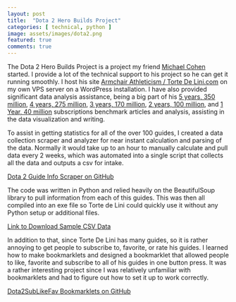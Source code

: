 ```yaml
---
layout: post
title:  "Dota 2 Hero Builds Project"
categories: [ technical, python ]
image: assets/images/dota2.png
featured: true
comments: true
---
```


The Dota 2 Hero Builds Project is a project my friend [Michael Cohen](https://twitter.com/tortedelini) started. I provide a lot of the technical support to his project so he can get it running smoothly. I host his site [Armchair Athleticism / Torte De Lini.com](http://tortedelini.com/) on my own VPS server on a WordPress installation. I have also provided significant data analysis assistance, being a big part of his [5 years, 350 million](http://tortedelini.com/2018/12/10/5-years-350-million-2018-dota-builds-project-year-review/), [4 years, 275 million](http://tortedelini.com/2018/02/10/4-years-275-million-2017-dota-builds-project-year-review/), [3 years, 170 million](http://tortedelini.com/2016/11/17/3-years-170-million-dota-builds-project-year-review/), [2 years, 100 million](http://tortedelini.com/2015/10/28/2-years-100-million-dota-builds-project-overview/), and [1 Year, 40 million](http://tortedelini.com/2014/11/17/1-year-40-million-dota-builds-project-overview/) subscriptions benchmark articles and analysis, assisting in the data visualization and writing.

To assist in getting statistics for all of the over 100 guides, I created a data collection scraper and analyzer for near instant calculation and parsing of the data. Normally it would take up to an hour to manually calculate and pull data every 2 weeks, which was automated into a single script that collects all the data and outputs a csv for intake.

[Dota 2 Guide Info Scraper on GitHub](https://github.com/LJamesHu/Dota2GuideInfoScraper)

The code was written in Python and relied heavily on the BeautifulSoup library to pull information from each of this guides. This was then all compiled into an exe file so Torte de Lini could quickly use it without any Python setup or additional files.

<object data="{{site.url}}{{site.baseurl}}/assets/files/guideData-2015-11-14-02-18-12.pdf" width="100%" height="600" type='application/pdf'/>

[Link to Download Sample CSV Data]({{site.baseurl}}/assets/files/guideData-2015-11-14-02-18-12.csv)

In addition to that, since Torte De Lini has many guides, so it is rather annoying to get people to subscribe to, favorite, or rate his guides. I learned how to make bookmarklets and designed a bookmarklet that allowed people to like, favorite and subscribe to all of his guides in one button press. It was a rather interesting project since I was relatively unfamiliar with bookmarklets and had to figure out how to set it up to work correctly.

[Dota2SubLikeFav Bookmarklets on GitHub](https://github.com/LJamesHu/Dota2SubLikeFav)